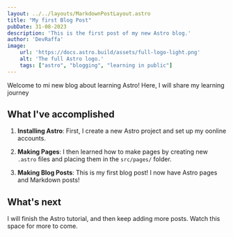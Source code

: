 ```yaml
---
layout: ../../layouts/MarkdownPostLayout.astro
title: "My first Blog Post"
pubDate: 31-08-2023
description: 'This is the first post of my new Astro blog.'
author: 'DevRaffa'
image:
    url: 'https://docs.astro.build/assets/full-logo-light.png'
    alt: 'The full Astro logo.'
    tags: ["astro", "blogging", "learning in public"]
---
```

Welcome to mi new blog about learning Astro! Here, I will share my learning journey

## What I've accomplished

1. **Installing Astro**: First, I create a new Astro project and set up my oonline accounts.
2. **Making Pages**: I then learned how to make pages by creating new `.astro` files and placing them in the `src/pages/` folder.

3. **Making Blog Posts**: This is my first blog post! I now have Astro pages and Markdown posts!

## What's next

I will finish the Astro tutorial, and then keep adding more posts. Watch this space for more to come.